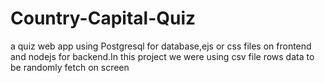 # Country-Capital-Quiz
a quiz web app using Postgresql for database,ejs or css files on frontend and nodejs for backend.In this project we were using csv file rows data to be randomly fetch on screen
